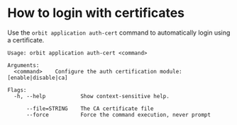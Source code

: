 # How to login with certificates
Use the `orbit application auth-cert` command to automatically login using a certificate.


```
Usage: orbit application auth-cert <command>

Arguments:
  <command>    Configure the auth certification module: [enable|disable|ca]

Flags:
  -h, --help           Show context-sensitive help.

      --file=STRING    The CA certificate file
      --force          Force the command execution, never prompt

```
